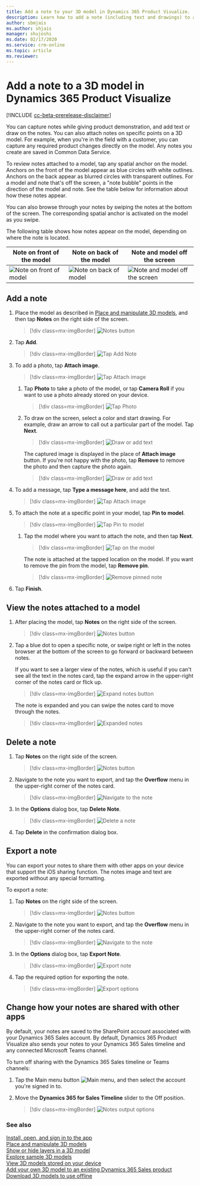 ```yaml
---
title: Add a note to your 3D model in Dynamics 365 Product Visualize.
description: Learn how to add a note (including text and drawings) to a 3D model in Dynamics 365 Product Visualize.
author: sbmjais
ms.author: shjais
manager: shujoshi
ms.date: 02/17/2020
ms.service: crm-online
ms.topic: article
ms.reviewer:
---
```


# Add a note to a 3D model in Dynamics 365 Product Visualize

[!INCLUDE [cc-beta-prerelease-disclaimer](../includes/cc-beta-prerelease-disclaimer.md)]

You can capture notes while giving product demonstration, and add text or draw on the notes. You can also attach notes on specific points on a 3D model. For example, when you're in the field with a customer, you can capture any required product changes directly on the model. Any notes you create are saved in Common Data Service.

To review notes attached to a model, tap any spatial anchor on the model. Anchors on the front of the model appear as blue circles with white outlines. Anchors on the back appear as blurred circles with transparent outlines. For a model and note that's off the screen, a "note bubble" points in the direction of the model and note. See the table below for information about how these notes appear.

You can also browse through your notes by swiping the notes at the bottom of the screen. The corresponding spatial anchor is activated on the model as you swipe.

The following table shows how notes appear on the model, depending on where the note is located.

|Note on front of the model|Note on back of the model|Note and model off the screen|
|-------------------------------------|-------------------------------------------|-----------------------------------------|
|![Note on front of model](media/front-note.PNG "Note on front of the model")|![Note on back of model](media/back-note.PNG "Note on back of the model")|![Note and model off the screen](media/off-screen-note.PNG "Note and model off the screen")|

## Add a note

1.	Place the model as described in [Place and manipulate 3D models](manipulate-models.md), and then tap **Notes** on the right side of the screen.

    > [!div class=mx-imgBorder]
    > ![Notes button](media/notes-button.png "Notes button")

2. Tap **Add**.

    > [!div class=mx-imgBorder]
    > ![Tap Add Note](media/add-note.png "Tap Add Note")

3. To add a photo, tap **Attach image**.

    > [!div class=mx-imgBorder]
    > ![Tap Attach image](media/attach-image.png "Tap Attach image")

    1. Tap **Photo** to take a photo of the model, or tap **Camera Roll** if you want to use a photo already stored on your device.

        > [!div class=mx-imgBorder]
        > ![Tap Photo](media/camera-roll.png "Tap Capture")

    2. To draw on the screen, select a color and start drawing. For example, draw an arrow to call out a particular part of the model. Tap **Next**.

        > [!div class=mx-imgBorder]
        > ![Draw or add text](media/draw-add-text.png "Draw or add text")

        The captured image is displayed in the place of **Attach image** button. If you're not happy with the photo, tap **Remove** to remove the photo and then capture the photo again.

        > [!div class=mx-imgBorder]
        > ![Draw or add text](media/note-image-added.png "Draw or add text")
         
4. To add a message, tap **Type a message here**, and add the text.

    > [!div class=mx-imgBorder]
    > ![Tap Attach image](media/note-text.png "Tap Attach image")

5. To attach the note at a specific point in your model, tap **Pin to model**.

    > [!div class=mx-imgBorder]
    > ![Tap Pin to model](media/pin-to-model.png "Tap Pin to model")

    1. Tap the model where you want to attach the note, and then tap **Next**.
 
        > [!div class=mx-imgBorder]
        > ![Tap on the model](media/tap-on-product.png "Tap on the model")

        The note is attached at the tapped location on the model. If you want to remove the pin from the model, tap **Remove pin**.

        > [!div class=mx-imgBorder]
        > ![Remove pinned note](media/pin-added.png "Remove pinned note")

6. Tap **Finish**.
      

## View the notes attached to a model

1.	After placing the model, tap **Notes** on the right side of the screen.

    > [!div class=mx-imgBorder]
    > ![Notes button](media/notes-button-1.png "Notes button")

2.	Tap a blue dot to open a specific note, or swipe right or left in the notes browser at the bottom of the screen to go forward or backward between notes. 
    
    If you want to see a larger view of the notes, which is useful if you can't see all the text in the notes card, tap the expand arrow in the upper-right corner of the notes card or flick up. 
    
    > [!div class=mx-imgBorder]
    > ![Expand notes button](media/expand-notes-button.png "Expand notes button")

    The note is expanded and you can swipe the notes card to move through the notes.

    > [!div class=mx-imgBorder]
    > ![Expanded notes](media/expanded-notes.png "Expanded notes")

    
## Delete a note

1.	Tap **Notes** on the right side of the screen.

    > [!div class=mx-imgBorder]
    > ![Notes button](media/notes-button.png "Notes button")

2.	Navigate to the note you want to export, and tap the **Overflow** menu in the upper-right corner of the notes card.

    > [!div class=mx-imgBorder]
    > ![Navigate to the note](media/note.png "Navigate to the note")

3.	In the **Options** dialog box, tap **Delete Note**.

    > [!div class=mx-imgBorder]
    > ![Delete a note](media/delete-note.png "Delete a note")

4. Tap **Delete** in the confirmation dialog box.
  
## Export a note

You can export your notes to share them with other apps on your device that support the iOS sharing function. The notes image and text are exported without any special formatting.

To export a note:

1.	Tap **Notes** on the right side of the screen.

    > [!div class=mx-imgBorder]
    > ![Notes button](media/notes-button.png "Notes button")

2.	Navigate to the note you want to export, and tap the **Overflow** menu in the upper-right corner of the notes card.

    > [!div class=mx-imgBorder]
    > ![Navigate to the note](media/note.png "Navigate to the note")

3.	In the **Options** dialog box, tap **Export Note**.

    > [!div class=mx-imgBorder]
    > ![Export note](media/export-note.png "Export note")

4. Tap the required option for exporting the note.

    > [!div class=mx-imgBorder]
    > ![Export options](media/export-options.png "Export options")

## Change how your notes are shared with other apps

By default, your notes are saved to the SharePoint account associated with your Dynamics 365 Sales account. By default, Dynamics 365 Product Visualize also sends your notes to your Dynamics 365 Sales timeline and any connected Microsoft Teams channel.

To turn off sharing with the Dynamics 365 Sales timeline or Teams channels:

1. Tap the Main menu button ![Main menu](media/hamburger-icon.png "Main menu button"), and then select the account you're signed in to.  

2. Move the **Dynamics 365 for Sales Timeline** slider to the Off position.

   > [!div class=mx-imgBorder]
   > ![Notes output options](media/note-output-options.png "Notes output options")

### See also

[Install, open, and sign in to the app](sign-in.md)<br>
[Place and manipulate 3D models](manipulate-models.md)<br>
[Show or hide layers in a 3D model](layers.md)<br>
[Explore sample 3D models](explore-samples.md)<br>
[View 3D models stored on your device](browse-models.md)<br>
[Add your own 3D model to an existing Dynamics 365 Sales product](add-model.md)<br>
[Download 3D models to use offline](download-models.md)
